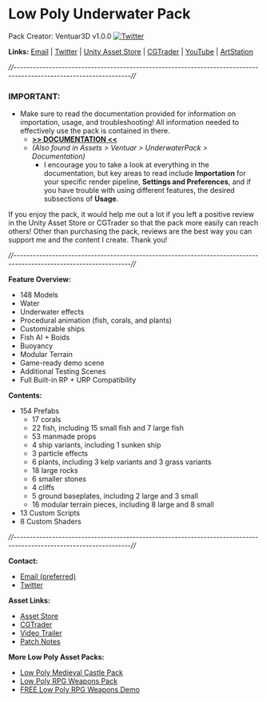 # Low Poly Underwater Pack
Pack Creator: Ventuar3D
v1.0.0
[![Twitter](https://img.shields.io/twitter/follow/Ventuargames?label=Follow&style=social)](http://twitter.com/intent/user?screen_name=Ventuargames)

**Links:** [Email](mailto:ventuargames@gmail.com) | [Twitter](https://twitter.com/Ventuargames) | [Unity Asset Store](https://assetstore.unity.com/publishers/36086) | [CGTrader](https://www.cgtrader.com/ventuar3d) | [YouTube](https://www.youtube.com/channel/UCXvQbHsROTGAeKYoSc-wBUg) | [ArtStation](https://www.artstation.com/ventuar3d)

*//------------------------------------------------------------------------------------------------------------------//*

### IMPORTANT:
- Make sure to read the documentation provided for information on importation, usage, and troubleshooting! All information needed to effectively use the pack is contained in there.
    - **[>> DOCUMENTATION <<](https://clover-feels-0be.notion.site/Low-Poly-Underwater-Pack-Documentation-51af5393b39d403fba15a95556ad801b)** 
    - *(Also found in Assets > Ventuar > UnderwaterPack > Documentation)*
      - I encourage you to take a look at everything in the documentation, but key areas to read include **Importation** for your specific render pipeline, **Settings and Preferences**, and if you have trouble with using different features, the desired subsections of **Usage**.

If you enjoy the pack, it would help me out a lot if you left a positive review in the Unity Asset Store or CGTrader so that the pack more easily can reach others! Other than purchasing the pack, reviews are the best way you can support me and the content I create. Thank you!

*//------------------------------------------------------------------------------------------------------------------//*

**Feature Overview:**
- 148 Models
- Water
- Underwater effects
- Procedural animation (fish, corals, and plants)
- Customizable ships
- Fish AI + Boids
- Buoyancy
- Modular Terrain
- Game-ready demo scene
- Additional Testing Scenes
- Full Built-in RP + URP Compatibility

**Contents:**
- 154 Prefabs
  - 17 corals
  - 22 fish, including 15 small fish and 7 large fish
  - 53 manmade props
  - 4 ship variants, including 1 sunken ship
  - 3 particle effects
  - 6 plants, including 3 kelp variants and 3 grass variants
  - 18 large rocks
  - 6 smaller stones
  - 4 cliffs
  - 5 ground baseplates, including 2 large and 3 small
  - 16 modular terrain pieces, including 8 large and 8 small
- 13 Custom Scripts
- 8 Custom Shaders

*//------------------------------------------------------------------------------------------------------------------//*

**Contact:**
- [Email (preferred)](mailto:ventuargames@gmail.com)
- [Twitter](https://twitter.com/Ventuargames)

**Asset Links:**
- [Asset Store](https://u3d.as/2B70)
- [CGTrader](https://www.cgtrader.com/ventuar3d)
- [Video Trailer](https://youtu.be/UQteKltby6E)
- [Patch Notes](https://pastebin.com/2t5UVbC0)

**More Low Poly Asset Packs:**
- [Low Poly Medieval Castle Pack](http://u3d.as/1a2Y)
- [Low Poly RPG Weapons Pack](http://u3d.as/1g1N)
- [FREE Low Poly RPG Weapons Demo](http://u3d.as/1Uig)